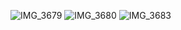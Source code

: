 

![IMG_3679](https://github.com/user-attachments/assets/10b3a5c1-c385-4f04-bb69-72dc35e01a49)
![IMG_3680](https://github.com/user-attachments/assets/63bc1543-0a71-4439-abd0-f65caa615311)
![IMG_3683](https://github.com/user-attachments/assets/c89621ae-3aed-4674-833a-79089262a964)
